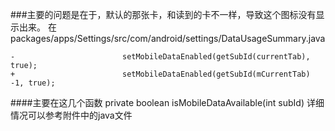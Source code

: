###主要的问题是在于，默认的那张卡，和读到的卡不一样，导致这个图标没有显示出来。
在packages/apps/Settings/src/com/android/settings/DataUsageSummary.java

	-                        setMobileDataEnabled(getSubId(currentTab), true);
	+                        setMobileDataEnabled(getSubId(mCurrentTab) -1, true);

####主要在这几个函数
	private boolean isMobileDataAvailable(int subId)
详细情况可以参考附件中的java文件

